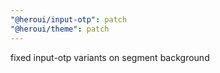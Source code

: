 ```yaml
---
"@heroui/input-otp": patch
"@heroui/theme": patch
---
```


fixed input-otp variants on segment background
